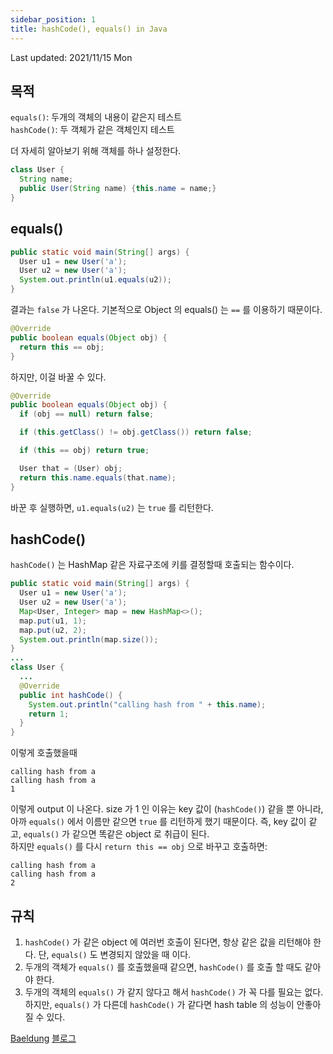 ```yaml
---
sidebar_position: 1
title: hashCode(), equals() in Java
---
```

Last updated: 2021/11/15 Mon

## 목적

`equals()`: 두개의 객체의 내용이 같은지 테스트  
`hashCode()`: 두 객체가 같은 객체인지 테스트  

더 자세히 알아보기 위해 객체를 하나 설정한다.
```java
class User {
  String name;
  public User(String name) {this.name = name;}
}
```

## equals()

```java
public static void main(String[] args) {
  User u1 = new User('a');
  User u2 = new User('a');
  System.out.println(u1.equals(u2));
}
```

결과는 `false` 가 나온다. 기본적으로 Object 의 equals() 는 `==` 를 이용하기 때문이다.  
```java
@Override
public boolean equals(Object obj) {
  return this == obj;
}
```
하지만, 이걸 바꿀 수 있다.
```java
@Override
public boolean equals(Object obj) {
  if (obj == null) return false;

  if (this.getClass() != obj.getClass()) return false;

  if (this == obj) return true;

  User that = (User) obj;
  return this.name.equals(that.name);
}
```
바꾼 후 실행하면, `u1.equals(u2)` 는 `true` 를 리턴한다.

## hashCode()
`hashCode()` 는 HashMap 같은 자료구조에 키를 결정할때 호출되는 함수이다.  
```java
public static void main(String[] args) {
  User u1 = new User('a');
  User u2 = new User('a');
  Map<User, Integer> map = new HashMap<>();
  map.put(u1, 1);
  map.put(u2, 2);
  System.out.println(map.size());
}
...
class User {
  ...
  @Override
  public int hashCode() {
    System.out.println("calling hash from " + this.name);
    return 1;
  }
}
```
이렇게 호출했을때  
```
calling hash from a
calling hash from a
1
```
이렇게 output 이 나온다. size 가 1 인 이유는 key 값이 (`hashCode()`) 같을 뿐 아니라, 아까 `equals()` 에서 이름만 같으면 `true` 를 리턴하게 했기 때문이다. 즉, key 값이 같고, `equals()` 가 같으면 똑같은 object 로 취급이 된다.  
하지만 `equals()` 를 다시 `return this == obj` 으로 바꾸고 호출하면:  
```
calling hash from a
calling hash from a
2
```

## 규칙
1. `hashCode()` 가 같은 object 에 여러번 호출이 된다면, 항상 같은 값을 리턴해야 한다. 단, `equals()` 도 변경되지 않았을 때 이다.  
2. 두개의 객체가 `equals()` 를 호출했을때 같으면, `hashCode()` 를 호출 할 때도 같아야 한다.
3. 두개의 객체의 `equals()` 가 같지 않다고 해서 `hashCode()` 가 꼭 다를 필요는 없다. 하지만, `equals()` 가 다른데 `hashCode()` 가 같다면 hash table 의 성능이 안좋아 질 수 있다.

[Baeldung](https://www.baeldung.com/java-hashcode)
[블로그](https://nesoy.github.io/articles/2018-06/Java-equals-hashcode)